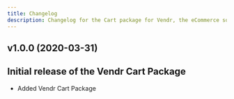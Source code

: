 ```yaml
---
title: Changelog
description: Changelog for the Cart package for Vendr, the eCommerce solution for Umbraco v8+
---
```


## v1.0.0 (2020-03-31) 
Initial release of the Vendr Cart Package
--- 

<changelog>
<changelog-group category="Added">  

    
* Added Vendr Cart Package


</changelog-group>
</changelog>